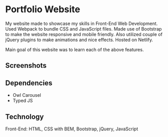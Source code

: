 # Portfolio Website

My website made to showcase my skills in Front-End Web Development. Used Webpack to bundle CSS and JavaScript files. Made use of Bootstrap to make the website responsive and mobile friendly. Also utilized couple of jQuery plugins to make animations and nice effects. Hosted on Netlify.

Main goal of this website was to learn each of the above features.

## Screenshots

## Dependencies

- Owl Carousel
- Typed JS

## Technology

Front-End: HTML, CSS with BEM, Bootstrap, jQuery, JavaScript